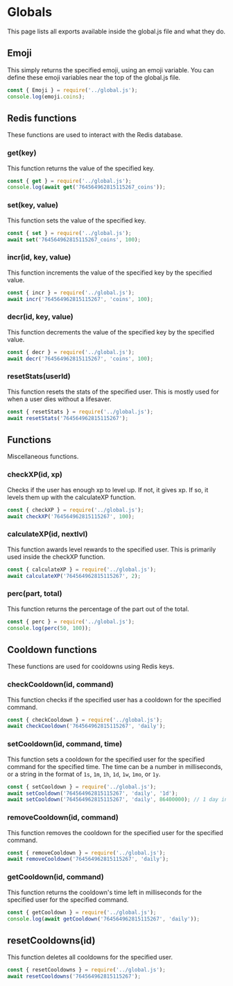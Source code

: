 # Globals
This page lists all exports available inside the global.js file and what they do.

## Emoji
This simply returns the specified emoji, using an emoji variable. You can define these emoji variables near the top of the global.js file.
```js
const { Emoji } = require('../global.js');
console.log(emoji.coins);
```

## Redis functions
These functions are used to interact with the Redis database.

### get(key)
This function returns the value of the specified key.
```js
const { get } = require('../global.js');
console.log(await get('764564962815115267_coins'));
```

### set(key, value)
This function sets the value of the specified key.
```js
const { set } = require('../global.js');
await set('764564962815115267_coins', 100);
```

### incr(id, key, value)
This function increments the value of the specified key by the specified value.
```js
const { incr } = require('../global.js');
await incr('764564962815115267', 'coins', 100);
```

### decr(id, key, value)
This function decrements the value of the specified key by the specified value.
```js
const { decr } = require('../global.js');
await decr('764564962815115267', 'coins', 100);
```

### resetStats(userId)
This function resets the stats of the specified user. This is mostly used for when a user dies without a lifesaver.
```js
const { resetStats } = require('../global.js');
await resetStats('764564962815115267');
```

## Functions
Miscellaneous functions.

### checkXP(id, xp)
Checks if the user has enough xp to level up. If not, it gives xp. If so, it levels them up with the calculateXP function.
```js
const { checkXP } = require('../global.js');
await checkXP('764564962815115267', 100);
```

### calculateXP(id, nextlvl)
This function awards level rewards to the specified user. This is primarily used inside the checkXP function.
```js
const { calculateXP } = require('../global.js');
await calculateXP('764564962815115267', 2);
```

### perc(part, total)
This function returns the percentage of the part out of the total.
```js
const { perc } = require('../global.js');
console.log(perc(50, 100));
```

## Cooldown functions
These functions are used for cooldowns using Redis keys.

### checkCooldown(id, command)
This function checks if the specified user has a cooldown for the specified command.
```js
const { checkCooldown } = require('../global.js');
await checkCooldown('764564962815115267', 'daily');
```

### setCooldown(id, command, time)
This function sets a cooldown for the specified user for the specified command for the specified time. The time can be a number in milliseconds, or a string in the format of `1s`, `1m`, `1h`, `1d`, `1w`, `1mo`, or `1y`.
```js
const { setCooldown } = require('../global.js');
await setCooldown('764564962815115267', 'daily', '1d');
await setCooldown('764564962815115267', 'daily', 86400000); // 1 day in milliseconds
```

### removeCooldown(id, command)
This function removes the cooldown for the specified user for the specified command.
```js
const { removeCooldown } = require('../global.js');
await removeCooldown('764564962815115267', 'daily');
```

### getCooldown(id, command)
This function returns the cooldown's time left in milliseconds for the specified user for the specified command.
```js
const { getCooldown } = require('../global.js');
console.log(await getCooldown('764564962815115267', 'daily'));
```

## resetCooldowns(id)
This function deletes all cooldowns for the specified user.
```js
const { resetCooldowns } = require('../global.js');
await resetCooldowns('764564962815115267');
```